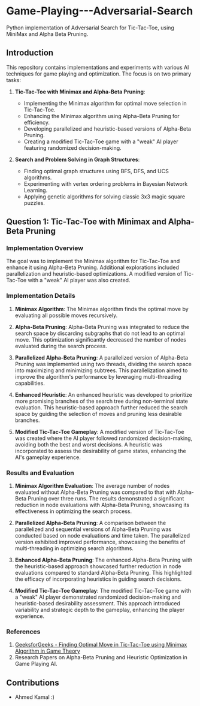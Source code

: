 # Game-Playing---Adversarial-Search
Python implementation of Adversarial Search for Tic-Tac-Toe, using MiniMax and Alpha Beta Pruning.

## Introduction

This repository contains implementations and experiments with various AI techniques for game playing and optimization. The focus is on two primary tasks:

1. **Tic-Tac-Toe with Minimax and Alpha-Beta Pruning**:
   - Implementing the Minimax algorithm for optimal move selection in Tic-Tac-Toe.
   - Enhancing the Minimax algorithm using Alpha-Beta Pruning for efficiency.
   - Developing parallelized and heuristic-based versions of Alpha-Beta Pruning.
   - Creating a modified Tic-Tac-Toe game with a "weak" AI player featuring randomized decision-making.

2. **Search and Problem Solving in Graph Structures**:
   - Finding optimal graph structures using BFS, DFS, and UCS algorithms.
   - Experimenting with vertex ordering problems in Bayesian Network Learning.
   - Applying genetic algorithms for solving classic 3x3 magic square puzzles.

## Question 1: Tic-Tac-Toe with Minimax and Alpha-Beta Pruning

### Implementation Overview

The goal was to implement the Minimax algorithm for Tic-Tac-Toe and enhance it using Alpha-Beta Pruning. Additional explorations included parallelization and heuristic-based optimizations. A modified version of Tic-Tac-Toe with a "weak" AI player was also created.

### Implementation Details

1. **Minimax Algorithm**: The Minimax algorithm finds the optimal move by evaluating all possible moves recursively.

2. **Alpha-Beta Pruning**: Alpha-Beta Pruning was integrated to reduce the search space by discarding subgraphs that do not lead to an optimal move. This optimization significantly decreased the number of nodes evaluated during the search process.

3. **Parallelized Alpha-Beta Pruning**: A parallelized version of Alpha-Beta Pruning was implemented using two threads, dividing the search space into maximizing and minimizing subtrees. This parallelization aimed to improve the algorithm's performance by leveraging multi-threading capabilities.

4. **Enhanced Heuristic**: An enhanced heuristic was developed to prioritize more promising branches of the search tree during non-terminal state evaluation. This heuristic-based approach further reduced the search space by guiding the selection of moves and pruning less desirable branches.

5. **Modified Tic-Tac-Toe Gameplay**: A modified version of Tic-Tac-Toe was created where the AI player followed randomized decision-making, avoiding both the best and worst decisions. A heuristic was incorporated to assess the desirability of game states, enhancing the AI's gameplay experience.

### Results and Evaluation

1. **Minimax Algorithm Evaluation**: The average number of nodes evaluated without Alpha-Beta Pruning was compared to that with Alpha-Beta Pruning over three runs. The results demonstrated a significant reduction in node evaluations with Alpha-Beta Pruning, showcasing its effectiveness in optimizing the search process.
   
2. **Parallelized Alpha-Beta Pruning**: A comparison between the parallelized and sequential versions of Alpha-Beta Pruning was conducted based on node evaluations and time taken. The parallelized version exhibited improved performance, showcasing the benefits of multi-threading in optimizing search algorithms.
   
3. **Enhanced Alpha-Beta Pruning**: The enhanced Alpha-Beta Pruning with the heuristic-based approach showcased further reduction in node evaluations compared to standard Alpha-Beta Pruning. This highlighted the efficacy of incorporating heuristics in guiding search decisions.
   
4. **Modified Tic-Tac-Toe Gameplay**: The modified Tic-Tac-Toe game with a "weak" AI player demonstrated randomized decision-making and heuristic-based desirability assessment. This approach introduced variability and strategic depth to the gameplay, enhancing the player experience.

### References

1. [GeeksforGeeks - Finding Optimal Move in Tic-Tac-Toe using Minimax Algorithm in Game Theory](https://www.geeksforgeeks.org/finding-optimal-move-in-tic-tac-toe-using-minimax-algorithm-in-game-theory/)
2. Research Papers on Alpha-Beta Pruning and Heuristic Optimization in Game Playing AI.

## Contributions

- Ahmed Kamal :)
